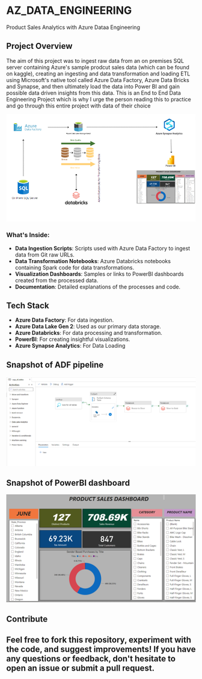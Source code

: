 
# AZ_DATA_ENGINEERING
Product Sales Analytics with Azure Dataa Engineering

## Project Overview

The aim of this project was to ingest raw data from an on premises SQL server containing Azure's sample prodcut sales data (which can be found on kaggle), creating an ingesting and data transformation and loading ETL using Microsoft's native tool called Azure Data Factory, Azure Data Bricks and Synapse, and then ultimately load the data into Power BI and gain possible data driven insights from this data. This is an End to End Data Engineering Project which is why I urge the person reading this to practice and go through this entire project with data of their choice

![alt text](https://github.com/jan-1995/AZ_DATA_ENGINEERING/blob/main/Images/Workflow.png)


### What's Inside:

- **Data Ingestion Scripts**: Scripts used with Azure Data Factory to ingest data from Git raw URLs.
- **Data Transformation Notebooks**: Azure Databricks notebooks containing Spark code for data transformations.
- **Visualization Dashboards**: Samples or links to PowerBI dashboards created from the processed data.
- **Documentation**: Detailed explanations of the processes and code.

## Tech Stack

- **Azure Data Factory**: For data ingestion.
- **Azure Data Lake Gen 2**: Used as our primary data storage.
- **Azure Databricks**: For data processing and transformation.
- **PowerBI**: For creating insightful visualizations.
- **Azure Synapse Analytics**: For Data Loading


## Snapshot of ADF pipeline

![alt text](https://github.com/jan-1995/AZ_DATA_ENGINEERING/blob/main/Images/ADF%20Pipeline.png)

## Snapshot of PowerBI dashboard

![alt text](https://github.com/jan-1995/AZ_DATA_ENGINEERING/blob/main/Images/PBI_Dashboard.png)

## Contribute

Feel free to fork this repository, experiment with the code, and suggest improvements! If you have any questions or feedback, don't hesitate to open an issue or submit a pull request.
---
